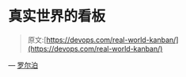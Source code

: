 # 真实世界的看板

> 原文:[https://devops.com/real-world-kanban/](https://devops.com/real-world-kanban/)

— [罗尔泊](https://devops.com/author/breselman/)